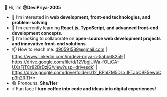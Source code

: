 
👋 Hi, I’m **@DeviPriya-2005**  
- 👀 I’m interested in **web development, front-end technologies, and problem-solving**.  
- 🌱 I’m currently learning **React.js, TypeScript, and advanced front-end development concepts**.  
- 💞️ I’m looking to collaborate on **open-source web development projects and innovative front-end solutions**.  
- 📫 How to reach me: d90591589@gmail.com | https://www.linkedin.com/in/devi-priya-c-5abb68259 | https://drive.google.com/file/d/12VbgjUWa-fOLtCA-UXsFjTCr82BrDzjG/view?usp=drivesdk] | https://drive.google.com/drive/folders/12_BPnlZM5DLxJETJbCBF5ewbCp3h2RR1**  
- 😄 Pronouns: **She/Her**  
- ⚡ Fun fact: **I turn coffee into code and ideas into digital experiences!**

<!---
DeviPriya-2005/DeviPriya-2005 is a ✨ special ✨ repository because its `README.md` (this file) appears on your GitHub profile.
You can click the Preview link to take a look at your changes.
--->
